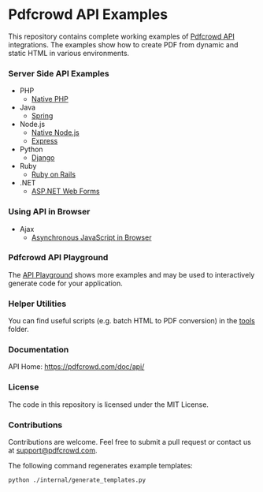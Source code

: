 # Pdfcrowd API Examples

This repository contains complete working examples of [Pdfcrowd API](https://pdfcrowd.com/doc/api/) integrations. The examples show how to create PDF from dynamic and static HTML in various environments.

### Server Side API Examples

- PHP
  - [Native PHP](../../tree/master/php/php)
- Java
  - [Spring](../../tree/master/java/spring)
- Node.js
  - [Native Node.js](../../tree/master/nodejs/nodejs)
  - [Express](../../tree/master/nodejs/express)
- Python
  - [Django](../../tree/master/python/django)
- Ruby
  - [Ruby on Rails](../../tree/master/ruby/rails)
- .NET
  - [ASP.NET Web Forms](../../tree/master/dotnet/asp-net-web-forms)

### Using API in Browser

- Ajax
  - [Asynchronous JavaScript in Browser](../../tree/master/ajax)

### Pdfcrowd API Playground

The [API Playground](https://pdfcrowd.com/playground/html-to-pdf/) shows more examples and may be used to interactively generate code for your application.

### Helper Utilities

You can find useful scripts (e.g. batch HTML to PDF conversion) in the [tools](../../tree/master/tools) folder.

### Documentation

API Home:  <https://pdfcrowd.com/doc/api/>

### License

The code in this repository is licensed under the MIT License.

### Contributions

Contributions are welcome. Feel free to submit a pull request or contact us at support@pdfcrowd.com.

The following command regenerates example templates:
```
python ./internal/generate_templates.py
```
